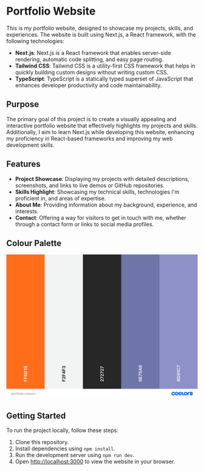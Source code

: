 # Portfolio Website

This is my portfolio website, designed to showcase my projects, skills, and experiences. The website is built using Next.js, a React framework, with the following technologies:

- **Next.js**: Next.js is a React framework that enables server-side rendering, automatic code splitting, and easy page routing.
- **Tailwind CSS**: Tailwind CSS is a utility-first CSS framework that helps in quickly building custom designs without writing custom CSS.
- **TypeScript**: TypeScript is a statically typed superset of JavaScript that enhances developer productivity and code maintainability.

## Purpose

The primary goal of this project is to create a visually appealing and interactive portfolio website that effectively highlights my projects and skills. Additionally, I aim to learn Next.js while developing this website, enhancing my proficiency in React-based frameworks and improving my web development skills.

## Features

- **Project Showcase**: Displaying my projects with detailed descriptions, screenshots, and links to live demos or GitHub repositories.
- **Skills Highlight**: Showcasing my technical skills, technologies I'm proficient in, and areas of expertise.
- **About Me**: Providing information about my background, experience, and interests.
- **Contact**: Offering a way for visitors to get in touch with me, whether through a contact form or links to social media profiles.

## Colour Palette

![Colour Palette](./public/assets/portfolio_colours.png)


## Getting Started

To run the project locally, follow these steps:

1. Clone this repository.
2. Install dependencies using `npm install`.
3. Run the development server using `npm run dev`.
4. Open [http://localhost:3000](http://localhost:3000) to view the website in your browser.